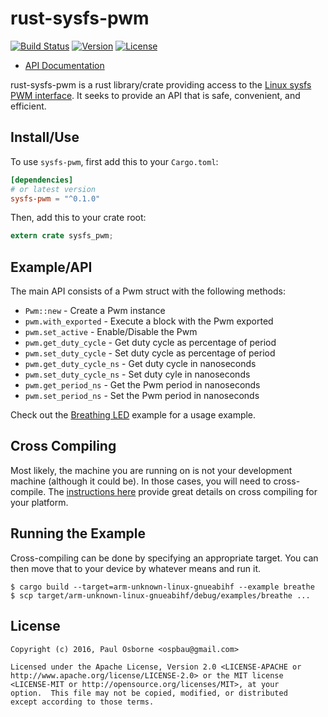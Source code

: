 rust-sysfs-pwm
==============

[![Build Status](https://travis-ci.org/rust-embedded/rust-sysfs-pwm.svg?branch=master)](https://travis-ci.org/posborne/rust-sysfs-pwm)
[![Version](https://img.shields.io/crates/v/sysfs-pwm.svg)](https://crates.io/crates/sysfs-pwm)
[![License](https://img.shields.io/crates/l/sysfs-pwm.svg)](https://github.com/posborne/rust-sysfs-pwm/blob/master/README.md#license)

- [API Documentation](http://posborne.github.io/rust-sysfs-pwm/)

rust-sysfs-pwm is a rust library/crate providing access to the [Linux
sysfs PWM interface](https://www.kernel.org/doc/Documentation/pwm.txt).
It seeks to provide an API that is safe, convenient, and efficient.

Install/Use
-----------

To use `sysfs-pwm`, first add this to your `Cargo.toml`:

```toml
[dependencies]
# or latest version
sysfs-pwm = "^0.1.0"
```

Then, add this to your crate root:

```rust
extern crate sysfs_pwm;
```

Example/API
-----------

The main API consists of a Pwm struct with the following methods:
* `Pwm::new` - Create a Pwm instance
* `pwm.with_exported` - Execute a block with the Pwm exported
* `pwm.set_active` - Enable/Disable the Pwm
* `pwm.get_duty_cycle` - Get duty cycle as percentage of period
* `pwm.set_duty_cycle` - Set duty cycle as percentage of period
* `pwm.get_duty_cycle_ns` - Get duty cycle in nanoseconds
* `pwm.set_duty_cycle_ns` - Set duty cyle in nanoseconds
* `pwm.get_period_ns` - Get the Pwm period in nanoseconds
* `pwm.set_period_ns` - Set the Pwm period in nanoseconds

Check out the [Breathing LED](examples/breathe.rs) example for a usage
example.

Cross Compiling
---------------

Most likely, the machine you are running on is not your development
machine (although it could be).  In those cases, you will need to
cross-compile.  The [instructions here][rust-cross] provide great details on cross
compiling for your platform.

[rust-cross]: https://github.com/japaric/rust-cross

Running the Example
-------------------

Cross-compiling can be done by specifying an appropriate target.  You
can then move that to your device by whatever means and run it.

```
$ cargo build --target=arm-unknown-linux-gnueabihf --example breathe
$ scp target/arm-unknown-linux-gnueabihf/debug/examples/breathe ...
```

License
-------

```
Copyright (c) 2016, Paul Osborne <ospbau@gmail.com>

Licensed under the Apache License, Version 2.0 <LICENSE-APACHE or
http://www.apache.org/license/LICENSE-2.0> or the MIT license
<LICENSE-MIT or http://opensource.org/licenses/MIT>, at your
option.  This file may not be copied, modified, or distributed
except according to those terms.
```
